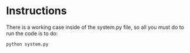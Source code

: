 # Instructions
There is a working case inside of the system.py file, so all you must do to run the code is to do: 

```
python system.py
```